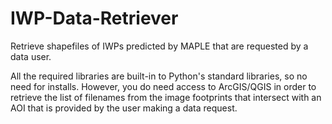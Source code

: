 # IWP-Data-Retriever
Retrieve shapefiles of IWPs predicted by MAPLE that are requested by a data user.

All the required libraries are built-in to Python's standard libraries, so no need for installs. However, you do need access to ArcGIS/QGIS in order to retrieve the list of filenames from the image footprints that intersect with an AOI that is provided by the user making a data request.
